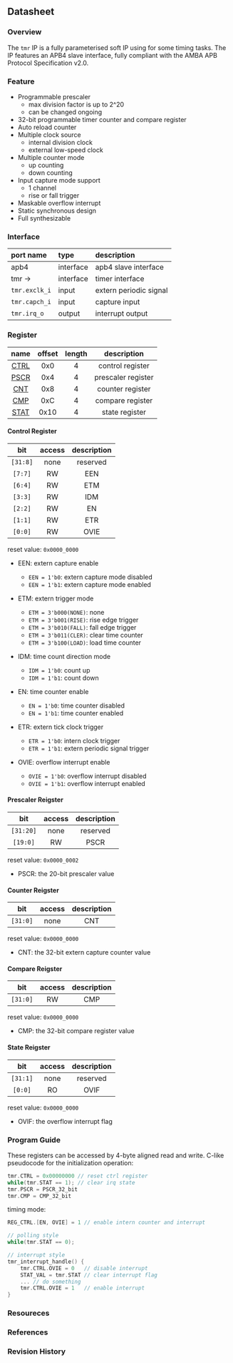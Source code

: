 ## Datasheet

### Overview
The `tmr` IP is a fully parameterised soft IP using for some timing tasks. The IP features an APB4 slave interface, fully compliant with the AMBA APB Protocol Specification v2.0.

### Feature
* Programmable prescaler
    * max division factor is up to 2^20
    * can be changed ongoing
* 32-bit programmable timer counter and compare register
* Auto reload counter
* Multiple clock source
    * internal division clock
    * external low-speed clock
* Multiple counter mode
    * up counting
    * down counting
* Input capture mode support
    * 1 channel
    * rise or fall trigger
* Maskable overflow interrupt
* Static synchronous design
* Full synthesizable

### Interface
| port name | type        | description          |
|:--------- |:------------|:---------------------|
| apb4      | interface   | apb4 slave interface |
| tmr ->    | interface   | timer interface |
| `tmr.exclk_i` | input | extern periodic signal |
| `tmr.capch_i` | input | capture input |
| `tmr.irq_o` | output | interrupt output|

### Register
| name | offset  | length | description |
|:----:|:-------:|:-----: | :---------: |
| [CTRL](#control-register) | 0x0 | 4 | control register |
| [PSCR](#prescaler-reigster) | 0x4 | 4 | prescaler register |
| [CNT](#counter-reigster) | 0x8 | 4 | counter register |
| [CMP](#compare-reigster) | 0xC | 4 | compare register |
| [STAT](#state-register) | 0x10 | 4 | state register |

#### Control Register
| bit | access  | description |
|:---:|:-------:| :---------: |
| `[31:8]` | none | reserved |
| `[7:7]` | RW | EEN |
| `[6:4]` | RW | ETM |
| `[3:3]` | RW | IDM |
| `[2:2]` | RW | EN |
| `[1:1]` | RW | ETR |
| `[0:0]` | RW | OVIE |

reset value: `0x0000_0000`

* EEN: extern capture enable
    * `EEN = 1'b0`: extern capture mode disabled
    * `EEN = 1'b1`: extern capture mode enabled

* ETM: extern trigger mode
    * `ETM = 3'b000(NONE)`: none
    * `ETM = 3'b001(RISE)`: rise edge trigger
    * `ETM = 3'b010(FALL)`: fall edge trigger
    * `ETM = 3'b011(CLER)`: clear time counter
    * `ETM = 3'b100(LOAD)`: load time counter

* IDM: time count direction mode
    * `IDM = 1'b0`: count up
    * `IDM = 1'b1`: count down

* EN: time counter enable
    * `EN = 1'b0`: time counter disabled
    * `EN = 1'b1`: time counter enabled

* ETR: extern tick clock trigger
    * `ETR = 1'b0`: intern clock trigger
    * `ETR = 1'b1`: extern periodic signal trigger

* OVIE: overflow interrupt enable
    * `OVIE = 1'b0`: overflow interrupt disabled
    * `OVIE = 1'b1`: overflow interrupt enabled

#### Prescaler Reigster
| bit | access  | description |
|:---:|:-------:| :---------: |
| `[31:20]` | none | reserved |
| `[19:0]` | RW | PSCR |

reset value: `0x0000_0002`

* PSCR: the 20-bit prescaler value

#### Counter Reigster
| bit | access  | description |
|:---:|:-------:| :---------: |
| `[31:0]` | none | CNT |

reset value: `0x0000_0000`

* CNT: the 32-bit extern capture counter value

#### Compare Reigster
| bit | access  | description |
|:---:|:-------:| :---------: |
| `[31:0]` | RW | CMP |

reset value: `0x0000_0000`

* CMP: the 32-bit compare register value

#### State Reigster
| bit | access  | description |
|:---:|:-------:| :---------: |
| `[31:1]` | none | reserved |
| `[0:0]` | RO | OVIF |

reset value: `0x0000_0000`

* OVIF: the overflow interrupt flag

### Program Guide
These registers can be accessed by 4-byte aligned read and write. C-like pseudocode for the initialization operation:
```c
tmr.CTRL = 0x00000000 // reset ctrl register
while(tmr.STAT == 1); // clear irq state
tmr.PSCR = PSCR_32_bit
tmr.CMP = CMP_32_bit
```
timing mode:
```c
REG_CTRL.[EN, OVIE] = 1 // enable intern counter and interrupt

// polling style
while(tmr.STAT == 0);

// interrupt style
tmr_interrupt_handle() {
    tmr.CTRL.OVIE = 0   // disable interrupt
    STAT_VAL = tmr.STAT // clear interrupt flag
    ... // do something
    tmr.CTRL.OVIE = 1   // enable interrupt
}

```
### Resoureces
### References
### Revision History